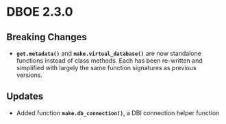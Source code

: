 # DBOE 2.3.0

## Breaking Changes

- **`get.metadata()`** and **`make.virtual_database()`** are now standalone functions instead of class methods. Each has been re-written and simplified with largely the same function signatures as previous versions.

## Updates

- Added function **`make.db_connection()`**, a DBI connection helper function